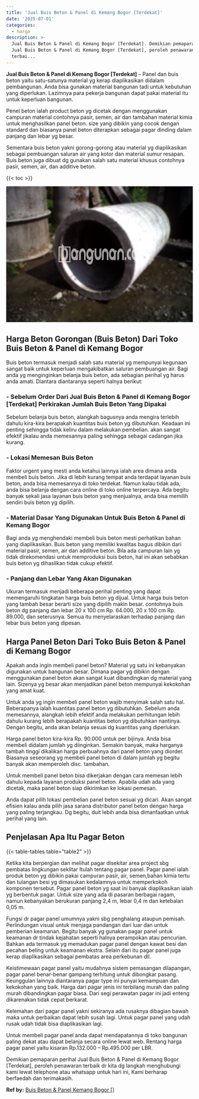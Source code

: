 ```yaml
---
title: 'Jual Buis Beton & Panel di Kemang Bogor [Terdekat]'
date: '2025-07-01'
categories:
  - harga
description: >-
  Jual Buis Beton & Panel di Kemang Bogor [Terdekat]. Demikian pemaparan perihal
  Jual Buis Beton & Panel di Kemang Bogor [Terdekat], peroleh penawaran
  terbai...
---
```


**Jual Buis Beton & Panel di Kemang Bogor \[Terdekat\]** – Panel dan buis beton yaitu satu-satunya material yg kerap diaplikasikan didalam pembangunan. Anda bisa gunakan material bangunan tadi untuk kebutuhan yang diperlukan. Lazimnya para pekerja bangunan dapat pakai material itu untuk keperluan bangunan.

Penel beton ialah product beton yg dicetak dengan menggunakan campuran material contohnya pasir, semen, air dan tambahan material kimia untuk menghasilkan panel beton. size yang dibikin yang cocok dengan standard dan biasanya panel beton diterapkan sebagai pagar dinding dalam panjang dan lebar yg besar.

Sementara buis beton yakni gorong-gorong atau material yg diaplikasikan sebagai pembuangan saluran air yang kotor dan material sumur resapan. Buis beton juga dibuat dg gunakan salah satu material khusus contohnya pasir, semen, air, dan additive beton.

{{< toc >}}

![Jual Buis Beton & Panel di Kemang Bogor [Terdekat]](/images/jual-panel-buis-beton-murah-35.png)

## Harga Beton Gorongan (Buis Beton) Dari Toko Buis Beton & Panel di Kemang Bogor

Buis beton termasuk menjadi salah satu material yg mempunyai kegunaan sangat baik untuk keperluan mengakibatkan saluran pembuangan air. Bagi anda yg menginginkan belanja buis beton, ada sebagian perihal yg harus anda amati. Diantara diantaranya seperti halnya berikut:

### \- Sebelum Order Dari Jual Buis Beton & Panel di Kemang Bogor \[Terdekat\] Perkirakan Jumlah Buis Beton Yang Dipakai

Sebelum belanja buis beton, alangkah bagusnya anda mengira terlebih dahulu kira-kira berapakah kuantitas buis beton yg dibutuhkan. Keadaan ini penting sehingga tidak keliru dalam melakukan pembelian. akan sangat efektif jikalau anda memesannya paling sehingga sebagai cadangan jika kurang.

### \- Lokasi Memesan Buis Beton

Faktor urgent yang mesti anda ketahui lainnya ialah area dimana anda membeli buis beton. Jika di lebih kurang tempat anda terdapat layanan buis beton, anda bisa memesannya di toko terdekat. Namun kalau tidak ada, anda bisa belanja dengan cara online di toko online terpercaya. Ada begitu banyak sekali jasa layanan buis beton yang menjualnya, anda bisa memilih sendiri buis beton yg dipilih.

### \- Material Dasar Yang Digunakan Untuk Buis Beton & Panel di Kemang Bogor

Bagi anda yg menghendaki membeli buis beton mesti perhatikan bahan yang diaplikasikan. Buis beton yang memiliki kwalitas bagus dibikin dari material pasir, semen, air dan additive beton. Bila ada campuran lain yg tidak direkomendasi untuk memproduksi buis beton, hal ini akan sebabkan buis beton yg dihasilkan tidak cukup efektif.

### \- Panjang dan Lebar Yang Akan Digunakan

Ukuran termasuk menjadi beberapa perihal penting yang dapat memengaruhi tingkatan harga buis beton yg dijual. Untuk harga buis beton yang tambah besar berarti size yang dipilih makin besar. contohnya buis beton dg panjang dan lebar 20 x 100 cm Rp. 64.000, 20 x 100 cm Rp. 89.000, dan seterusnya. Semua itu menyelaraskan terhadap panjang dan lebar buis beton yang dipesan.

## Harga Panel Beton Dari Toko Buis Beton & Panel di Kemang Bogor

Apakah anda ingin membeli panel beton? Material yg satu ini kebanyakan digunakan untuk bangunan besar. Dimana pagar yg dibikin dengan menggunakan panel beton akan sangat kuat dibandingkan dg material yang lain. Sizenya yg besar akan menjadikan panel beton mempunyai kekokohan yang amat kuat.

Untuk anda yg ingin membeli panel beton wajib menyimak salah satu hal. Beberapanya ialah kuantitas panel beton yg dibutuhkan. Sebelum anda memesannya, alangkah lebih efektif anda melakukan perhitungan lebih dahulu kurang lebih berapakah kuantitas beton yg dibutuhkan nantinya. Dengan begitu, anda akan belanja sesuai dg kuantitas yang diperlukan.

Harga panel beton kira-kira Rp. 90.000 untuk per bijinya. Anda bisa membeli didalam jumlah yg diinginkan. Semakin banyak, maka harganya tambah tinggi dikalikan harga perbuahnya dari panel beton yang diorder. Biasanya seseorang yg membeli panel beton di dalam jumlah yg begitu banyak akan memperoleh disc. tambahan.

Untuk membeli panel beton bisa dikerjakan dengan cara memesan lebih dahulu kepada layanan produksi panel beton. Apabila udah ada yang dicetak, maka panel beton siap dikirimkan ke lokasi pemesan.

Anda dapat pilih lokasi pembelian panel beton sesuai yg dicari. Akan sangat efisien kalau anda pilih jasa sarana distributor panel beton dengan harga yang paling terjangkau. Dg begitu, duit lebih anda bisa dimanfaatkan untuk perihal yang lain.

## Penjelasan Apa Itu Pagar Beton

{{< table-tables table="table2" >}}

Ketika kita berpergian dan melihat pagar disekitar area project sbg pembatas lingkungan seklitar Itulah tentang pagar panel. Pagar panel ialah produk beton yg dibikin pakai campuran pasir, air, semen,bahan kimia tertu dan tulangan besi yg dimasukan kedalamnya untuk memperkokoh komponen tersebut. Pagar panel beton yg saat ini banyak diaplikasikan ialah yg berbentuk pagar. Untuk size yang ada di pasaran berbagai ragam, namun kebanyakan berukuran panjang 2,4 m, lebar 0,4 m dan ketebalan 0,05 m.

Fungsi dr pagar panel umumnya yakni sbg penghalang ataupun pemisah. Perlindungan visual untuk menjaga pandangan dari luar dan untuk pemberian keamanan. Begitu banyak yg gunakan pagar panel untuk keamanan dr tindak kejahatan seperti halnya perampokan atau pencurian. Bahkan ada termasuk yg memadukan pagar panel dengan kawat besi dan pecahan beling untuk keamanan ekstra. Selain dari itu pagar panel juga kerap diaplikasikan sebagai pembatas area perkebunan dll.

Keistimewaan pagar panel yaitu mudahnya sistem pemasangan dilapangan, pagar panel benar-benar gampang terhitung untuk dibongkar pasang. Keunggulan lainnya diantaranya pagar type ini punyai kemampuan dan kekokohan yang baik. Harga dari pagar jenis ini terbilang murah dan paling murah dibandingkan pagar biasa. Dari segi perawatan pagar ini jadi enteng dikarenakan tidak cepat berkarat.

Kelemahan dari pagar panel yakni sekiranya ada rusaknya dibagian bawah maka untuk perbaikan dapat lebih susah lagi. Untuk pagar panel yang udah rusak udah tidak bisa diaplikasikan lagi.

Untuk membeli pagar panel anda dapat mendapatannya di toko bangunan paling dekat atau dapat belanja secara online lewat web. Rentang harga pagar panel yaitu kisaran Rp.132.000 – Rp.495.000 per LBR.

Demikian pemaparan perihal Jual Buis Beton & Panel di Kemang Bogor \[Terdekat\], peroleh penawaran terbaik dr kita dg langkah menghubungi kami lewat telephone atau whatsapp untuk hari ini, Kami berharap berfaedah dan terimakasih.

**Ref by:** [Buis Beton & Panel Kemang Bogor []](https://id.wikipedia.org/wiki/Buis)
